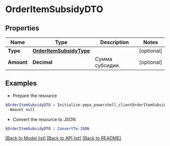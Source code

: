 # OrderItemSubsidyDTO
## Properties

Name | Type | Description | Notes
------------ | ------------- | ------------- | -------------
**Type** | [**OrderItemSubsidyType**](OrderItemSubsidyType.md) |  | [optional] 
**Amount** | **Decimal** | Сумма субсидии. | [optional] 

## Examples

- Prepare the resource
```powershell
$OrderItemSubsidyDTO = Initialize-ympa_powershell_clientOrderItemSubsidyDTO  -Type null `
 -Amount null
```

- Convert the resource to JSON
```powershell
$OrderItemSubsidyDTO | ConvertTo-JSON
```

[[Back to Model list]](../README.md#documentation-for-models) [[Back to API list]](../README.md#documentation-for-api-endpoints) [[Back to README]](../README.md)

